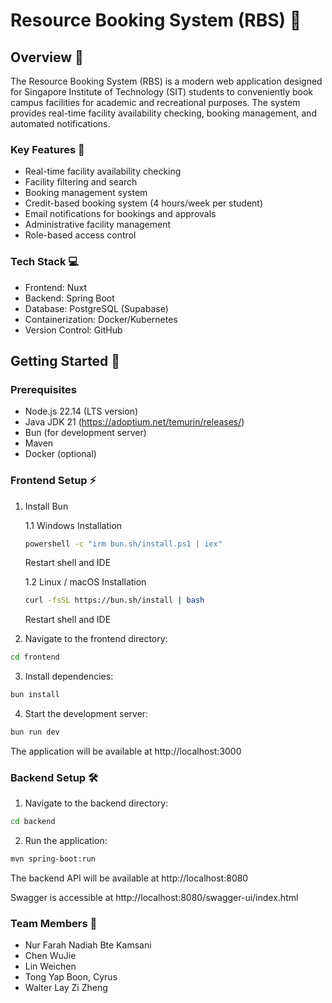 # Resource Booking System (RBS) 🏫

## Overview 📝

The Resource Booking System (RBS) is a modern web application designed for Singapore Institute of Technology (SIT) students to conveniently book campus facilities for academic and recreational purposes. The system provides real-time facility availability checking, booking management, and automated notifications.

### Key Features 🌟
- Real-time facility availability checking
- Facility filtering and search
- Booking management system
- Credit-based booking system (4 hours/week per student)
- Email notifications for bookings and approvals
- Administrative facility management
- Role-based access control

### Tech Stack 💻
- Frontend: Nuxt
- Backend: Spring Boot
- Database: PostgreSQL (Supabase)
- Containerization: Docker/Kubernetes
- Version Control: GitHub

## Getting Started 🚀

### Prerequisites
- Node.js 22.14 (LTS version)
- Java JDK 21 (https://adoptium.net/temurin/releases/)
- Bun (for development server)
- Maven
- Docker (optional)

### Frontend Setup ⚡

1. Install Bun

    1.1 Windows Installation
    ```bash
    powershell -c "irm bun.sh/install.ps1 | iex"
    ```
    Restart shell and IDE

    1.2 Linux / macOS Installation
    ```bash
    curl -fsSL https://bun.sh/install | bash
    ```
    Restart shell and IDE

2. Navigate to the frontend directory:
```bash
cd frontend
```

3. Install dependencies:

```bash
bun install
```

4. Start the development server:

```bash
bun run dev
```

The application will be available at http://localhost:3000

### Backend Setup 🛠️

1. Navigate to the backend directory:

```bash
cd backend
```

2. Run the application:

```bash
mvn spring-boot:run
```

The backend API will be available at http://localhost:8080

Swagger is accessible at http://localhost:8080/swagger-ui/index.html

### Team Members 👥

- Nur Farah Nadiah Bte Kamsani
- Chen WuJie
- Lin Weichen
- Tong Yap Boon, Cyrus
- Walter Lay Zi Zheng

